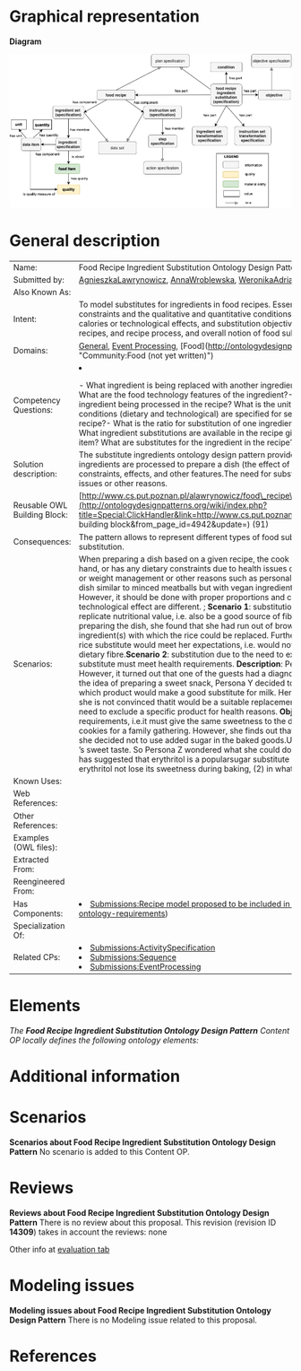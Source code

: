 #  Graphical representation


__Diagram__




[![Image:FoodSubstituteODP.png](./20220126202410!FoodSubstituteODP.png)](../Image/FoodSubstituteODP.png.md "Image:FoodSubstituteODP.png")




#  General description




|  |  |
| --- | --- |
|  Name: |  Food Recipe Ingredient Substitution Ontology Design Pattern |
|  Submitted by: | [AgnieszkaLawrynowicz](../User/AgnieszkaLawrynowicz.md "User:AgnieszkaLawrynowicz"), [AnnaWroblewska](http://ontologydesignpatterns.org/wiki/index.php?title=User:AnnaWroblewska&action=edit&redlink=1 "User:AnnaWroblewska (not yet written)"), [WeronikaAdrian](../User/WeronikaAdrian.md "User:WeronikaAdrian"), [AnnaGramza](http://ontologydesignpatterns.org/wiki/index.php?title=User:AnnaGramza&action=edit&redlink=1 "User:AnnaGramza (not yet written)"), [BartoszKulczynski](http://ontologydesignpatterns.org/wiki/index.php?title=User:BartoszKulczynski&action=edit&redlink=1 "User:BartoszKulczynski (not yet written)") |
|  Also Known As: |  |
|  Intent: |  To model substitutes for ingredients in food recipes. Essential aspects of modelling substitutes are their quantity in a recipe, the constraints and the qualitative and quantitative conditions for the substitutions, and other nutrition values, e.g. containing a number of calories or technological effects, and substitution objectives.The pattern should allow to represent different types of food substitutes in recipes, and recipe process, and overall notion of food substitution. |
|  Domains: | [General](../Community/General.md "Community:General"), [Event Processing](../Community/Event_Processing.md "Community:Event Processing"), [Food](http://ontologydesignpatterns.org/wiki/Special:AddData/Domain Form/Community:Food "Community:Food (not yet written)") |
|  Competency Questions: | <li><ul></ul></li>- What ingredient is being replaced with another ingredient or a set of ingredients?- What are the dietary features of the ingredient?- What are the food technology features of the ingredient?- What are nutrition values the ingredient has?- What is the quantity of the ingredient being processed in the recipe? What is the unit of the quantity?- What is the objective of ingredient substitution?- What conditions (dietary and technological) are specified for selecting the target ingredient?- How is the ingredient processed in the given recipe?- What is the ratio for substitution of one ingredient into another?- What ingredient substitutions are possible in the recipe?- What ingredient substitutions are available in the recipe given dietary constraints?- What are available substitutes for a given food item? What are substitutes for the ingredient in the recipe? |
|  Solution description: |  The substitute ingredients ontology design pattern provides a building block for modelling substitutions in recipes where one or more ingredients are processed to prepare a dish (the effect of the recipe). The ingredients, substitutes, and the effected dish have dietary constraints, effects, and other features.The need for substitutions occurs when there are constraints in a person diet due to health issues or other reasons. |
|  Reusable OWL Building Block: | [http://www.cs.put.poznan.pl/alawrynowicz/food\_recipe\_ingredient\_substitute\_ODP.owl](http://ontologydesignpatterns.org/wiki/index.php?title=Special:ClickHandler&link=http://www.cs.put.poznan.pl/alawrynowicz/food_recipe_ingredient_substitute_ODP.owl&message=OWL building block&from_page_id=4942&update=) (91) |
|  Consequences: |  The pattern allows to represent different types of food substitutes in recipes, and recipe process, and overall notion of food substitution. |
|  Scenarios: |  When preparing a dish based on a given recipe, the cook can make a substitution because he/she has no such particular ingredient at hand, or has any dietary constraints due to health issues or other preferences. (The diet often implies specific nutrition intake for health or weight management or other reasons such as personal tastes or ethics.) For example a cooker is a vegetarian and what to cook a dish similar to minced meatballs but with vegan ingredients. The cooker can substitute the meat in the meatballs recipe with soya tofu. However, it should be done with proper proportions and cooking conditions. Also the dietary effect such as nutrition values or technological effect are different. ; __Scenario 1__: substitution due to lack of product. __Objective__: In this scenario, the substitute must replicate nutritional value, i.e. also be a good source of fibre.__Description__: Persona X decided to prepare risotto. However, when preparing the dish, she found that she had run out of brown rice. The recipe she used did not provide any information on the ingredient(s) with which the rice could be replaced. Furthermore, Persona X has decided to eat healthily and wonders which possible rice substitute would meet her expectations, i.e. would not only be technologically suitable but above all would be a good source of dietary fibre.__Scenario 2__: substitution due to the need to exclude a particular product for health reasons. __Objective__: In this scenario, the substitute must meet health requirements. __Description__: Persona Y decided to make a dairy dessert with fruit for a birthday party. However, it turned out that one of the guests had a diagnosed allergy to cow’s milk protein and nuts. In order not to completely abandon the idea of preparing a sweet snack, Persona Y decided to replace the milk with another ingredient. Unfortunately, she has no idea which product would make a good substitute for milk. Her husband has given her the idea that it could be an almond drink. However, she is not convinced thatit would be a suitable replacement as the guest has a diagnosed nut allergy.__Scenario 3__: substitution due to the need to exclude a specific product for health reasons. __Objective__: In this scenario, the substitute must meet the technological requirements, i.e.it must give the same sweetness to the dish as sugar. __Description__: Persona Z is in the process of preparing baked cookies for a family gathering. However, she finds out that one of the participants will be her grandmother -type 2 diabetes. Therefore, she decided not to use added sugar in the baked goods.Unfortunately, the younger guests would not appreciate cookies without sugar ’s sweet taste. So Persona Z wondered what she could do to replace the sugar in the cookies to keep them sweet. Admittedly, her sister has suggested that erythritol is a popularsugar substitute in recent times. However, two doubts remained to be resolved: (1) will erythritol not lose its sweetness during baking, (2) in what ratio to replace sugar with erythritol to get similar sweetness? |
|  Known Uses: |  |
|  Web References: |  |
|  Other References: |  |
|  Examples (OWL files): |  |
|  Extracted From: |  |
|  Reengineered From: |  |
|  Has Components: | <li><a class="new" href="http://ontologydesignpatterns.org/wiki/Special:AddData/Content OP Proposal Form/Submissions:Recipe_model_proposed_to_be_included_in_FoodOn_%28http://www.semantic-web-journal.net/content/food-process-ontology-requirements%29" title="Submissions:Recipe model proposed to be included in FoodOn (http://www.semantic-web-journal.net/content/food-process-ontology-requirements) (not yet written)">Submissions:Recipe model proposed to be included in FoodOn (http://www.semantic-web-journal.net/content/food-process-ontology-requirements)</a></li> |
|  Specialization Of: |  |
|  Related CPs: | <li><a href="../ActivitySpecification/ActivitySpecification.md" title="Submissions:ActivitySpecification">Submissions:ActivitySpecification</a></li><li><a href="../Sequence/Sequence.md" title="Submissions:Sequence">Submissions:Sequence</a></li><li><a href="../EventProcessing/EventProcessing.md" title="Submissions:EventProcessing">Submissions:EventProcessing</a></li> |


  




#  Elements


_The __Food Recipe Ingredient Substitution Ontology Design Pattern__ Content OP locally defines the following ontology elements:_



#  Additional information


#  Scenarios



__Scenarios about Food Recipe Ingredient Substitution Ontology Design Pattern__
No scenario is added to this Content OP.




#  Reviews



__Reviews about Food Recipe Ingredient Substitution Ontology Design Pattern__
There is no review about this proposal.
This revision (revision ID __14309__) takes in account the reviews: none


Other info at [evaluation tab](http://ontologydesignpatterns.org/wiki/index.php?title=Submissions:Food_Recipe_Ingredient_Substitution_Ontology_Design_Pattern&action=evaluation "http://ontologydesignpatterns.org/wiki/index.php?title=Submissions:Food_Recipe_Ingredient_Substitution_Ontology_Design_Pattern&action=evaluation")




  




#  Modeling issues



__Modeling issues about Food Recipe Ingredient Substitution Ontology Design Pattern__
There is no Modeling issue related to this proposal.




  




#  References